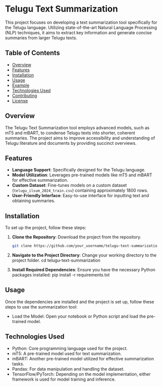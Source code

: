 # Telugu Text Summarization

This project focuses on developing a text summarization tool specifically for the Telugu language. Utilizing state-of-the-art Natural Language Processing (NLP) techniques, it aims to extract key information and generate concise summaries from larger Telugu texts.

## Table of Contents

- [Overview](#overview)
- [Features](#features)
- [Installation](#installation)
- [Usage](#usage)
- [Example](#example)
- [Technologies Used](#technologies-used)
- [Contributing](#contributing)
- [License](#license)

## Overview

The Telugu Text Summarization tool employs advanced models, such as mT5 and mBART, to condense Telugu texts into shorter, coherent summaries. The project aims to improve accessibility and understanding of Telugu literature and documents by providing succinct overviews.

## Features

- **Language Support**: Specifically designed for the Telugu language.
- **Model Utilization**: Leverages pre-trained models like mT5 and mBART for effective summarization.
- **Custom Dataset**: Fine-tunes models on a custom dataset (`telugu_ilsum_2024_train.csv`) containing approximately 1800 rows.
- **User-Friendly Interface**: Easy-to-use interface for inputting text and obtaining summaries.

## Installation

To set up the project, follow these steps:

1. **Clone the Repository**: Download the project from the repository.
   ```bash
   git clone https://github.com/your_username/telugu-text-summarization.git
2. **Navigate to the Project Directory**: Change your working directory to the project folder.
    cd telugu-text-summarization

3. **Install Required Dependencies**: Ensure you have the necessary Python packages installed:
    pip install -r requirements.txt

## Usage
Once the dependencies are installed and the project is set up, follow these steps to use the summarization tool:
- Load the Model: Open your notebook or Python script and load the pre-trained model.

## Technologies Used
- Python: Core programming language used for the project.
- mT5: A pre-trained model used for text summarization.
- mBART: Another pre-trained model utilized for effective summarization tasks.
- Pandas: For data manipulation and handling the dataset.
- TensorFlow/PyTorch: Depending on the model implementation, either framework is used for model training and inference.
